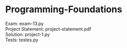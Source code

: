 # Programming-Foundations

Exam: exam-13.py <br>
Project Statement: project-statement.pdf <br>
Solution: project-1.py <br>
Tests: testes.py <br>
